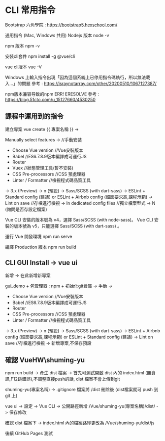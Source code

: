 # CLI 常用指令
Bootstrap 六角學院 : https://bootstrap5.hexschool.com/

通用指令 (Mac, Windows 共用)
Nodejs 版本
node -v

npm 版本
npm -v

安裝cli套件
npm install -g @vue/cli

vue cli版本
vue -V

Windows 上輸入指令出現「因為這個系統上已停用指令碼執行，所以無法載入...」的問題
參考 : https://israynotarray.com/other/20200510/1067127387/

npm版本兼容导致的npm ERR! ERESOLVE
參考 : https://blog.51cto.com/u_15127660/4530250

## 課程中運用到的指令
建立專案 vue create {{ 專案名稱 }} ->

Manually select features ->	//手動安裝
- Choose Vue version	//Vue安裝版本
- Babel	//ES6.7.8.9版本編譯成可運行JS
- Router
- Vuex	//狀態管理工具(暫不安裝)
- CSS Pre-processors	//CSS 預處理器
- Linter / Formatter	//檢視程式碼品質工具

-> 3.x (Preview)
-> n (預設)
-> Sass/SCSS (with dart-sass)
-> ESLint + Standard config (建議)   or   ESLint + Airbnb config (細節要求高,課程示範)
-> Lint on save	//存檔進行檢視
-> In dedicated config files	//獨立檔案型式
-> N (詢問是否存設定檔案)

Vue CLI 安裝的版本號為 v4，選擇 Sass/SCSS (with node-sass)。
Vue CLI 安裝的版本號為 v5，只能選擇 Sass/SCSS (with dart-sass) 。

運行 Vue 開發環境 npm run serve

編譯 Production 版本 npm run build

## CLI GUI Install -> vue ui

新增 -> 在此新增新專案

gui_demo + 包管理器 : npm + 初始化git倉庫 -> 手動 ->

- Choose Vue version	//Vue安裝版本
- Babel	//ES6.7.8.9版本編譯成可運行JS
- Router
- CSS Pre-processors	//CSS 預處理器
- Linter / Formatter	//檢視程式碼品質工具

-> 3.x (Preview)
-> n (預設)
-> Sass/SCSS (with dart-sass)
-> ESLint + Airbnb config (細節要求高,課程示範)  or  ESLint + Standard config (建議)
-> Lint on save	//存檔進行檢視
-> 新增專案,不保存預設

## 確認 VueHW\shuming-yu

npm run build  ->  產生 dist 檔案  ->  首先可測試開啟 dist 內的 index.html (無資訊,F12跳錯誤),不調整直接push的話, dist 檔案不會上傳到git

shuming-yu(專案名稱) -> .gitignore 檔案將 /dist 刪除後 (dist檔案就可 push 到 git 上)

vue ui  ->  設定  ->  Vue CLI  ->  公開路徑新增 /Vue/shuming-yu(專案名稱)/dist/ -> 保存修改

確認 dist 檔案下 -> index.html 內的檔案路徑更改為 /Vue/shuming-yu/dist/js

後續 GitHub Pages 測試

